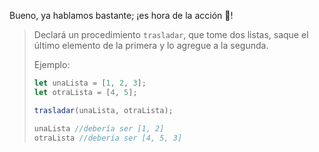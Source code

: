 Bueno, ya hablamos bastante; ¡es hora de la acción :movie_camera:!

> Declará un procedimiento `trasladar`, que tome dos listas, saque el último elemento de la primera y lo agregue a la segunda. 
>
> Ejemplo: 
>
>```javascript
> let unaLista = [1, 2, 3];
> let otraLista = [4, 5];
>
> trasladar(unaLista, otraLista);
>
> unaLista //debería ser [1, 2]
> otraLista //debería ser [4, 5, 3]
>```